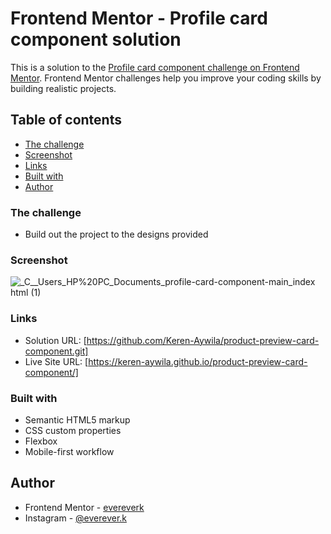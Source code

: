 # Frontend Mentor - Profile card component solution

This is a solution to the [Profile card component challenge on Frontend Mentor](https://www.frontendmentor.io/challenges/profile-card-component-cfArpWshJ). Frontend Mentor challenges help you improve your coding skills by building realistic projects. 

## Table of contents

  - [The challenge](#the-challenge)
  - [Screenshot](#screenshot)
  - [Links](#links)
  - [Built with](#built-with)
- [Author](#author)

### The challenge

- Build out the project to the designs provided

### Screenshot

 ![_C__Users_HP%20PC_Documents_profile-card-component-main_index html (1)](https://user-images.githubusercontent.com/109693496/184925846-88597168-a075-416b-b227-337d5bbb9ccf.png)



### Links

- Solution URL: [https://github.com/Keren-Aywila/product-preview-card-component.git]
- Live Site URL: [https://keren-aywila.github.io/product-preview-card-component/]

### Built with

- Semantic HTML5 markup
- CSS custom properties
- Flexbox
- Mobile-first workflow

## Author

- Frontend Mentor - [evereverk](https://www.frontendmentor.io/profile/evereverk)
- Instagram - [@everever.k](https://www.instagram.com/everever.k)
